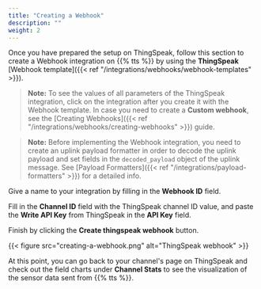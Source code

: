 ```yaml
---
title: "Creating a Webhook"
description: ""
weight: 2
---
```


Once you have prepared the setup on ThingSpeak, follow this section to create a Webhook integration on {{% tts %}} by using the **ThingSpeak** [Webhook template]({{< ref "/integrations/webhooks/webhook-templates" >}}).

<!--more-->

>**Note:** To see the values of all parameters of the ThingSpeak integration, click on the integration after you create it with the Webhook template. In case you need to create a **Custom webhook**, see the [Creating Webhooks]({{< ref "/integrations/webhooks/creating-webhooks" >}}) guide.

>**Note:** Before implementing the Webhook integration, you need to create an uplink payload formatter in order to decode the uplink payload and set fields in the `decoded_payload` object of the uplink message. See [Payload Formatters]({{< ref "/integrations/payload-formatters" >}}) for a detailed info.

Give a name to your integration by filling in the **Webhook ID** field. 

Fill in the **Channel ID** field with the ThingSpeak channel ID value, and paste the **Write API Key** from ThingSpeak in the **API Key** field.

Finish by clicking the **Create thingspeak webhook** button.

{{< figure src="creating-a-webhook.png" alt="ThingSpeak webhook" >}}

At this point, you can go back to your channel's page on ThingSpeak and check out the field charts under **Channel Stats** to see the visualization of the sensor data sent from {{% tts %}}.
